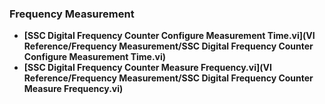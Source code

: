### Frequency Measurement
- **[SSC Digital Frequency Counter Configure Measurement Time.vi](VI Reference/Frequency Measurement/SSC Digital Frequency Counter Configure Measurement Time.vi)**
- **[SSC Digital Frequency Counter Measure Frequency.vi](VI Reference/Frequency Measurement/SSC Digital Frequency Counter Measure Frequency.vi)**

